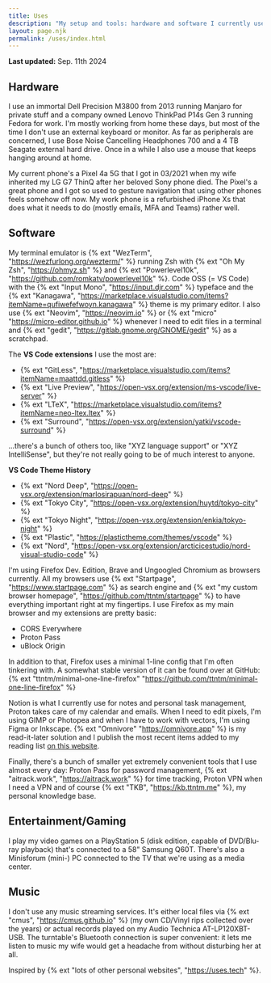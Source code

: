 ```yaml
---
title: Uses
description: "My setup and tools: hardware and software I currently use."
layout: page.njk
permalink: /uses/index.html
---
```


**Last updated:** Sep. 11th 2024

## Hardware

I use an immortal Dell Precision M3800 from 2013 running Manjaro for private stuff and a company owned Lenovo ThinkPad P14s Gen 3 running Fedora for work. I'm mostly working from home these days, but most of the time I don't use an external keyboard or monitor. As far as peripherals are concerned, I use Bose Noise Cancelling Headphones 700 and a 4 TB Seagate external hard drive. Once in a while I also use a mouse that keeps hanging around at home.

My current phone's a Pixel 4a 5G that I got in 03/2021 when my wife inherited my LG G7 ThinQ after her beloved Sony phone died. The Pixel's a great phone and I got so used to gesture navigation that using other phones feels somehow off now. My work phone is a refurbished iPhone Xs that does what it needs to do (mostly emails, MFA and Teams) rather well.

## Software

My terminal emulator is {% ext "WezTerm", "https://wezfurlong.org/wezterm/" %} running Zsh with {% ext "Oh My Zsh", "https://ohmyz.sh" %} and {% ext "Powerlevel10k", "https://github.com/romkatv/powerlevel10k" %}. Code OSS (= VS Code) with the {% ext "Input Mono", "https://input.djr.com" %} typeface and the {% ext "Kanagawa", "https://marketplace.visualstudio.com/items?itemName=qufiwefefwoyn.kanagawa" %} theme is my primary editor. I also use {% ext "Neovim", "https://neovim.io" %} or {% ext "micro" "https://micro-editor.github.io" %} whenever I need to edit files in a terminal and {% ext "gedit", "https://gitlab.gnome.org/GNOME/gedit" %} as a scratchpad.

The **VS Code extensions** I use the most are:

- {% ext "GitLess", "https://marketplace.visualstudio.com/items?itemName=maattdd.gitless" %}
- {% ext "Live Preview", "https://open-vsx.org/extension/ms-vscode/live-server" %}
- {% ext "LTeX", "https://marketplace.visualstudio.com/items?itemName=neo-ltex.ltex" %}
- {% ext "Surround", "https://open-vsx.org/extension/yatki/vscode-surround" %}

...there's a bunch of others too, like "XYZ language support" or "XYZ IntelliSense", but they're not really going to be of much interest to anyone.

**VS Code Theme History**

- {% ext "Nord Deep", "https://open-vsx.org/extension/marlosirapuan/nord-deep" %}
- {% ext "Tokyo City", "https://open-vsx.org/extension/huytd/tokyo-city" %}
- {% ext "Tokyo Night", "https://open-vsx.org/extension/enkia/tokyo-night" %}
- {% ext "Plastic", "https://plastictheme.com/themes/vscode" %}
- {% ext "Nord", "https://open-vsx.org/extension/arcticicestudio/nord-visual-studio-code" %}

I'm using Firefox Dev. Edition, Brave and Ungoogled Chromium as browsers currently. All my browsers use {% ext "Startpage", "https://www.startpage.com" %} as search engine and {% ext "my custom browser homepage", "https://github.com/ttntm/startpage" %} to have everything important right at my fingertips. I use Firefox as my main browser and my extensions are pretty basic:

- CORS Everywhere
- Proton Pass
- uBlock Origin

In addition to that, Firefox uses a minimal 1-line config that I'm often tinkering with. A somewhat stable version of it can be found over at GitHub: {% ext "ttntm/minimal-one-line-firefox" "https://github.com/ttntm/minimal-one-line-firefox" %}

Notion is what I currently use for notes and personal task management, Proton takes care of my calendar and emails. When I need to edit pixels, I'm using GIMP or Photopea and when I have to work with vectors, I'm using Figma or Inkscape. {% ext "Omnivore" "https://omnivore.app" %} is my read-it-later solution and I publish the most recent items added to my reading list [on this website](/reading).

Finally, there's a bunch of smaller yet extremely convenient tools that I use almost every day: Proton Pass for password management, {% ext "aitrack.work", "https://aitrack.work" %} for time tracking, Proton VPN when I need a VPN and of course {% ext "TKB", "https://kb.ttntm.me" %}, my personal knowledge base.

## Entertainment/Gaming

I play my video games on a PlayStation 5 (disk edition, capable of DVD/Blu-ray playback) that's connected to a 58" Samsung Q60T. There's also a Minisforum (mini-) PC connected to the TV that we're using as a media center.

## Music

I don't use any music streaming services. It's either local files via {% ext "cmus", "https://cmus.github.io" %} (my own CD/Vinyl rips collected over the years) or actual records played on my Audio Technica AT-LP120XBT-USB. The turntable's Bluetooth connection is super convenient: it lets me listen to music my wife would get a headache from without disturbing her at all.

<div class="hr shadow mb1"></div>

Inspired by {% ext "lots of other personal websites", "https://uses.tech" %}.
